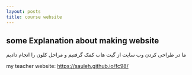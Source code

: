 ```yaml
---
layout: posts
title: course website
---
```


## some Explanation about making website

ما در طراحی کردن وب سایت از گیت هاب کمک گرفتیم و مراحل کلون را انجام دادیم


my teacher website:
https://sauleh.github.io/fc98/